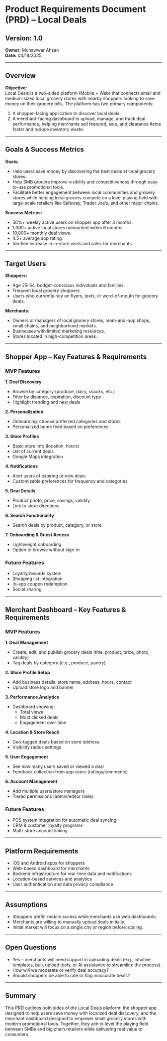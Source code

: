 # Product Requirements Document (PRD) – Local Deals

## Version: 1.0

**Owner:** Munawwar Ahsan\
**Date:** 04/18/2025

---

## Overview

**Objective:**\
Local Deals is a two-sided platform (Mobile + Web) that connects small and medium-sized local grocery stores with nearby shoppers looking to save money on their grocery bills. The platform has two primary components:

1. A shopper-facing application to discover local deals.
2. A merchant-facing dashboard to upload, manage, and track deal performance, helping merchants sell featured, sale, and clearance items faster and reduce inventory waste.

---

## Goals & Success Metrics

**Goals:**

- Help users save money by discovering the best deals at local grocery stores.
- Help SMB grocers improve visibility and competitiveness through easy-to-use promotional tools.
- Facilitate better engagement between local communities and grocery stores while helping local grocers compete on a level playing field with large-scale retailers like Safeway, Trader Joe’s, and other major chains.

**Success Metrics:**

- 50%+ weekly active users on shopper app after 3 months.
- 1,000+ active local stores onboarded within 6 months.
- 10,000+ monthly deal views.
- 4.5+ average app rating.
- Verified increase in in-store visits and sales for merchants.

---

## Target Users

**Shoppers:**

- Age 25–54, budget-conscious individuals and families.
- Frequent local grocery shoppers.
- Users who currently rely on flyers, texts, or word-of-mouth for grocery deals.

**Merchants:**

- Owners or managers of local grocery stores, mom-and-pop shops, small chains, and neighborhood markets.
- Businesses with limited marketing resources.
- Stores located in high-competition areas.

---

## Shopper App – Key Features & Requirements

### MVP Features

**1. Deal Discovery**

- Browse by category (produce, dairy, snacks, etc.)
- Filter by distance, expiration, discount type
- Highlight trending and new deals

**2. Personalization**

- Onboarding: choose preferred categories and stores
- Personalized home feed based on preferences

**3. Store Profiles**

- Basic store info (location, hours)
- List of current deals
- Google Maps integration

**4. Notifications**

- Alert users of expiring or new deals
- Customizable preferences for frequency and categories

**5. Deal Details**

- Product photo, price, savings, validity
- Link to store directions

**6. Search Functionality**

- Search deals by product, category, or store

**7. Onboarding & Guest Access**

- Lightweight onboarding
- Option to browse without sign-in

### Future Features

- Loyalty/rewards system
- Shopping list integration
- In-app coupon redemption
- Social sharing

---

## Merchant Dashboard – Key Features & Requirements

### MVP Features

**1. Deal Management**

- Create, edit, and publish grocery deals (title, product, price, photo, validity)
- Tag deals by category (e.g., produce, pantry)

**2. Store Profile Setup**

- Add business details: store name, address, hours, contact
- Upload store logo and banner

**3. Performance Analytics**

- Dashboard showing:
  - Total views
  - Most clicked deals
  - Engagement over time

**4. Location & Store Reach**

- Geo-tagged deals based on store address
- Visibility radius settings

**5. User Engagement**

- See how many users saved or viewed a deal
- Feedback collection from app users (ratings/comments)

**6. Account Management**

- Add multiple users/store managers
- Tiered permissions (admin/editor roles)

### Future Features

- POS system integration for automatic deal syncing
- CRM & customer loyalty programs
- Multi-store account linking

---

## Platform Requirements

- iOS and Android apps for shoppers
- Web-based dashboard for merchants
- Backend infrastructure for real-time data and notifications
- Location-based services and analytics
- User authentication and data privacy compliance

---

## Assumptions

- Shoppers prefer mobile access while merchants use web dashboards.
- Merchants are willing to manually upload deals initially.
- Initial market will focus on a single city or region before scaling.

---

## Open Questions

- Yes – merchants will need support in uploading deals (e.g., intuitive templates, bulk upload tools, or AI assistance to streamline the process).
- How will we moderate or verify deal accuracy?
- Should shoppers be able to rate or flag inaccurate deals?

---

## Summary

This PRD outlines both sides of the Local Deals platform: the shopper app designed to help users save money with localized deal discovery, and the merchant dashboard designed to empower small grocery stores with modern promotional tools. Together, they aim to level the playing field between SMBs and big chain retailers while delivering real value to consumers.

